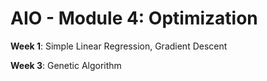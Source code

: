 # AIO - Module 4: Optimization

**Week 1**: Simple Linear Regression, Gradient Descent

**Week 3**: Genetic Algorithm